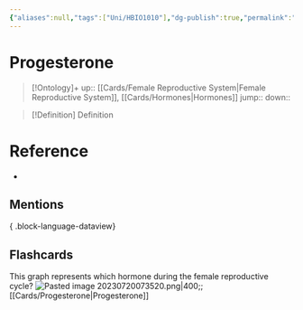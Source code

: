 ```yaml
---
{"aliases":null,"tags":["Uni/HBIO1010"],"dg-publish":true,"permalink":"/cards/progesterone/","dgPassFrontmatter":true}
---
```


# Progesterone

> [!Ontology]+
> up:: [[Cards/Female Reproductive System\|Female Reproductive System]], [[Cards/Hormones\|Hormones]]
> jump::
> down:: 

> [!Definition] Definition
> 

# Reference
- 

## Mentions

{ .block-language-dataview}

## Flashcards
This graph represents which hormone during the female reproductive cycle? ![Pasted image 20230720073520.png|400](/img/user/Extras/Images/Pasted%20image%2020230720073520.png);;[[Cards/Progesterone\|Progesterone]]
<!--SR:!2023-07-23,3,250-->